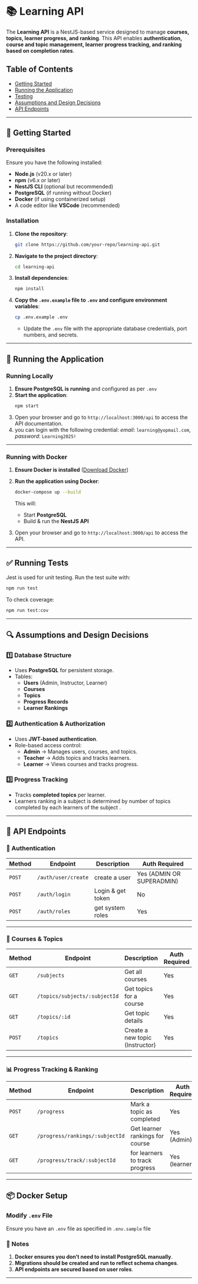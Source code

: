 # 📚 Learning API

The **Learning API** is a NestJS-based service designed to manage **courses, topics, learner progress, and ranking**. This API enables **authentication, course and topic management, learner progress tracking, and ranking based on completion rates**.

## Table of Contents

- [Getting Started](#getting-started)
- [Running the Application](#running-the-application)
- [Testing](#testing)
- [Assumptions and Design Decisions](#assumptions-and-design-decisions)
- [API Endpoints](#api-endpoints)

---

## 🚀 Getting Started

### Prerequisites

Ensure you have the following installed:

- **Node.js** (v20.x or later)
- **npm** (v6.x or later)
- **NestJS CLI** (optional but recommended)
- **PostgreSQL** (if running without Docker)
- **Docker** (if using containerized setup)
- A code editor like **VSCode** (recommended)

### Installation

1. **Clone the repository**:
   ```sh
   git clone https://github.com/your-repo/learning-api.git
   ```
2. **Navigate to the project directory**:
   ```sh
   cd learning-api
   ```
3. **Install dependencies**:
   ```sh
   npm install
   ```
4. **Copy the `.env.example` file to `.env` and configure environment variables**:
   ```sh
   cp .env.example .env
   ```
   - Update the `.env` file with the appropriate database credentials, port numbers, and secrets.

---

## 🎯 Running the Application

### Running Locally

1. **Ensure PostgreSQL is running** and configured as per `.env`
2. **Start the application**:
   ```sh
   npm start
   ```
3. Open your browser and go to `http://localhost:3000/api` to access the API documentation.
4. you can login with the following credential: 
    *email*: `learning@yopmail.com`,
    *password*: `Learning2025!`

---

### Running with Docker

1. **Ensure Docker is installed** ([Download Docker](https://www.docker.com/))
2. **Run the application using Docker**:
   ```sh
   docker-compose up --build
   ```
   This will:
   - Start **PostgreSQL**
   - Build & run the **NestJS API**

3. Open your browser and go to `http://localhost:3000/api` to access the API.

---

## ✅ Running Tests

Jest is used for unit testing. Run the test suite with:

```sh
npm run test
```

To check coverage:

```sh
npm run test:cov
```

---

## 🔍 Assumptions and Design Decisions

### 1️⃣ Database Structure
- Uses **PostgreSQL** for persistent storage.
- Tables:
  - **Users** (Admin, Instructor, Learner)
  - **Courses**
  - **Topics**
  - **Progress Records**
  - **Learner Rankings**

### 2️⃣ Authentication & Authorization
- Uses **JWT-based authentication**.
- Role-based access control:
  - **Admin** → Manages users, courses, and topics.
  - **Teacher** → Adds topics and tracks learners.
  - **Learner** → Views courses and tracks progress.

### 3️⃣ Progress Tracking
- Tracks **completed topics** per learner.
- Learners ranking in a subject is determined by number of topics completed by each learners of the subject .

---

## 📌 API Endpoints

### 🔐 Authentication
| Method  | Endpoint         | Description       | Auth Required |
|---------|-----------------|-------------------|--------------|
| `POST`  | `/auth/user/create`| create a user  | Yes (ADMIN OR SUPERADMIN)           |
| `POST`  | `/auth/login`   | Login & get token| No           |
| `POST`  | `/auth/roles`   | get system roles| Yes          |

---

### 📖 Courses & Topics
| Method  | Endpoint               | Description                   | Auth Required |
|---------|-----------------------|------------------------------|--------------|
| `GET`   | `/subjects`            | Get all courses              | Yes          |
| `GET`   | `/topics/subjects/:subjectId` | Get topics for a course| Yes      |
| `GET`   | `/topics/:id`         | Get topic details            | Yes          |
| `POST`  | `/topics`             | Create a new topic (Instructor) | Yes      |

---

### 📊 Progress Tracking & Ranking
| Method  | Endpoint                  | Description                        | Auth Required |
|---------|---------------------------|------------------------------------|--------------|
| `POST`  | `/progress`               | Mark a topic as completed         | Yes          |
| `GET`   | `/progress/rankings/:subjectId`    | Get learner rankings for course  | Yes (Admin)  |
| `GET`   | `/progress/track/:subjectId`    | for learners to track progress | Yes (learner)  |

---

## 📦 Docker Setup

### Modify `.env` File

Ensure you have an `.env` file as specified in `.env.sample` file


### 📢 Notes
1. **Docker ensures you don’t need to install PostgreSQL manually**.
2. **Migrations should be created and run to reflect schema changes**.
3. **API endpoints are secured based on user roles**.

---
